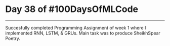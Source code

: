 # Day 38 of #100DaysOfMLCode
---
Succesfully completed Programming Assignment of week 1 where I implemented RNN, LSTM, & GRUs. Main task was to produce SheikhSpear Poetry.